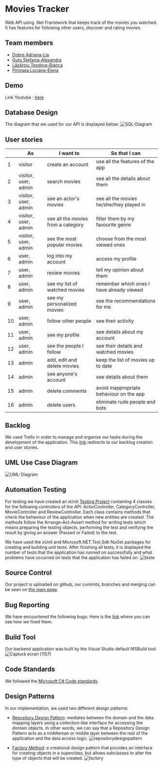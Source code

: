 # Movies Tracker
Web API using .Net Framework that keeps track of the movies you watched. It has features for following other users, discover and rating movies.

## Team members
- [Dobre Adriana-Lia](https://github.com/DobreAdriana)
- [Guțu Ștefania-Alexandra](https://github.com/StefaniaGutu)
- [Lăzăroiu Teodora-Bianca](https://github.com/TeodoraLazaroiu)
- [Pirlogea Luciana-Elena](https://github.com/LucianaPirlogea)

## Demo 
Link Youtube : [here](https://youtu.be/s2ImtdFtMmY) 
## Database Design
The diagram that we used for our API is displayed below:
![SQL-Diagram](https://user-images.githubusercontent.com/79576756/177638477-f99bc416-fec4-4ed1-a08b-318351440403.jpg)



## User stories
|  | As | I want to | So that I can | 
| ------------- | ------------- | ------------- | ------------- |
| 1   | visitor | create an account    | use all the features of the app  |
| 2     | visitor, user, admin       | search movies    |  see all the details about them |
| 3     | visitor, user, admin       | see an actor's movies    |  see all the movies he/she/they played in |
| 4     | visitor, user, admin       | see all the movies from a category    |  filter them by my favourite genre |
| 5     | visitor, user, admin       | see the most popular movies    |  choose from the most viewed ones |
| 6     | user, admin       | log into my account    |  access my profile |
| 7     | user, admin       | review movies    |  tell my opinion about them |
| 8     | user, admin       | see my list of watched movies    |  remember which ones I have already viewed |
| 9     | user, admin       | see my personalized movies    |  see the recommendations for me |
| 10     | user, admin       | follow other people    |  see their activity |
| 11     | user, admin       | see my profile    |  see details about my account |
| 12     | user, admin       | see the people I follow    |  see their details and watched movies |
| 13     | admin       | add, edit and delete movies    |  keep the list of movies up to date |
| 14     | admin       | see anyone's account    |  see details about them |
| 15     | admin       | delete comments    | avoid inappropriate behaviour on the app |
| 16     | admin       | delete users    | eliminate rude people and bots |

## Backlog
We used Trello in order to manage and organise our tasks during the development of the application. This [link](https://trello.com/b/NZkGMXRF/proiect-mds) redirects to our backlog creation and user stories.

## UML Use Case Diagram
![UML-Diagram](https://user-images.githubusercontent.com/79576756/177638590-282c13e8-a7fa-48ea-96a2-d7a27443d5d0.jpg)



## Automation Testing

For testing we have created an xUnit [Testing Project](https://github.com/LucianaPirlogea/MovieTracker/tree/master/UnitTests) containing 4 classes for the following controllers of the API: ActorController, CategoryController, MovieController and ReviewController. Each class contains methods that check the behaviour of the application when new entities are created. The methods follow the Arrange-Act-Assert method for writing tests which means preparing the testing objects, performing the test and verifying the result by giving an answer (Passed or Failed) to the test.

We have used the xUnit and Microsoft.NET.Test.Sdk NuGet packages for creating and building unit tests. After finishing all tests, it is displayed the number of tests that the application has runned on successfully and what problems have occurred on tests that the application has failed on.
![teste](https://user-images.githubusercontent.com/45512830/176992767-1918b439-ef47-46e7-a7bc-495614d66050.png)

## Source Control
Our project is uploaded on github, our commits, branches and merging can be seen on [the main page](https://github.com/LucianaPirlogea/MovieTracker).


## Bug Reporting
We have encountered the following bugs: Here is the [link](https://github.com/LucianaPirlogea/MovieTracker/issues?q=is%3Aissue+is%3Aclosed) where you can see how we fixed them.

## Build Tool
Our backend application was built by the Visual Studio default MSBuild tool.
![Captură ecran (1157)](https://user-images.githubusercontent.com/45512830/176993076-6d54c917-62a1-432b-991e-0aa8c7124ef2.png)


## Code Standards
We followed the [Microsoft C# Code standards](https://docs.microsoft.com/en-us/dotnet/csharp/fundamentals/coding-style/coding-conventions).

## Design Patterns
In our implementation, we used two different design patterns: 
- [Repository Design Pattern](https://dotnettutorials.net/lesson/repository-design-pattern-csharp/#:~:text=The%20Repository%20Design%20Pattern%20in%20C%23%20Mediates%20between%20the%20domain,and%20the%20data%20access%20logic): mediates between the domain and the data mapping layers using a collection-like interface for accessing the domain objects. In other words, we can say that a Repository Design Pattern acts as a middleman or middle layer between the rest of the application and the data access logic.
![repositorydesignpattern](https://user-images.githubusercontent.com/79576756/177638685-5a809019-400f-4328-8970-958bbf347b86.jpg)

- [Factory Method](https://refactoring.guru/design-patterns/factory-method): a creational design pattern that provides an interface for creating objects in a superclass, but allows subclasses to alter the type of objects that will be created.
![factory](https://user-images.githubusercontent.com/79576756/176868607-a08f9203-9fa8-484b-bf4b-9fb050ac8430.jpg)
